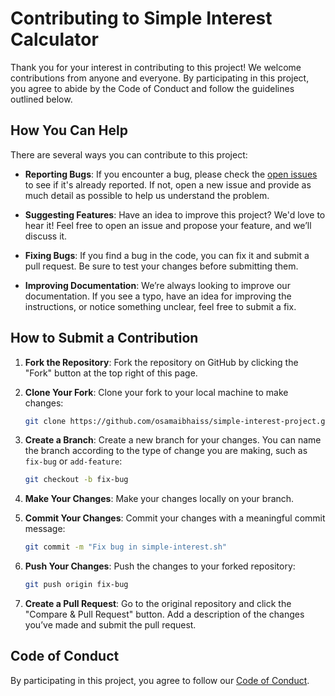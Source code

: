 # Contributing to Simple Interest Calculator


Thank you for your interest in contributing to this project! We welcome contributions from anyone and everyone. By participating in this project, you agree to abide by the Code of Conduct and follow the guidelines outlined below.


## How You Can Help


There are several ways you can contribute to this project:


- **Reporting Bugs**: If you encounter a bug, please check the [open issues](https://github.com/osamaibhaiss/simple-interest-project.git) to see if it's already reported. If not, open a new issue and provide as much detail as possible to help us understand the problem.


- **Suggesting Features**: Have an idea to improve this project? We'd love to hear it! Feel free to open an issue and propose your feature, and we’ll discuss it.


- **Fixing Bugs**: If you find a bug in the code, you can fix it and submit a pull request. Be sure to test your changes before submitting them.


- **Improving Documentation**: We’re always looking to improve our documentation. If you see a typo, have an idea for improving the instructions, or notice something unclear, feel free to submit a fix.


## How to Submit a Contribution


1. **Fork the Repository**: Fork the repository on GitHub by clicking the "Fork" button at the top right of this page.


2. **Clone Your Fork**: Clone your fork to your local machine to make changes:
   ```bash
   git clone https://github.com/osamaibhaiss/simple-interest-project.git
   ```


3. **Create a Branch**: Create a new branch for your changes. You can name the branch according to the type of change you are making, such as `fix-bug` or `add-feature`:
   ```bash
   git checkout -b fix-bug
   ```


4. **Make Your Changes**: Make your changes locally on your branch.


5. **Commit Your Changes**: Commit your changes with a meaningful commit message:
   ```bash
   git commit -m "Fix bug in simple-interest.sh"
   ```


6. **Push Your Changes**: Push the changes to your forked repository:
   ```bash
   git push origin fix-bug
   ```


7. **Create a Pull Request**: Go to the original repository and click the "Compare & Pull Request" button. Add a description of the changes you’ve made and submit the pull request.


## Code of Conduct


By participating in this project, you agree to follow our [Code of Conduct](CODE_OF_CONDUCT.md).


